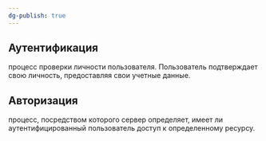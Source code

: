 ```yaml
---
dg-publish: true
---
```

## Аутентификация 

процесс проверки личности пользователя. Пользователь подтверждает свою личность, предоставляя свои учетные данные.

## Авторизация

процесс, посредством которого сервер определяет, имеет ли аутентифицированный пользователь доступ к определенному ресурсу.

